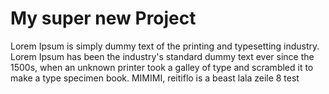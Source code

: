 My super new Project
====================

Lorem Ipsum is simply dummy text of the printing and typesetting industry.
Lorem Ipsum has been the industry's standard dummy text ever since the 1500s,
when an unknown printer took a galley of type and scrambled it to make
a type specimen book. MIMIMI, reitiflo is a beast
lala zeile 8
test